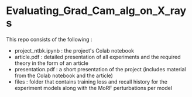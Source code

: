 # Evaluating_Grad_Cam_alg_on_X_rays

This repo consists of the following :

- project_ntbk.ipynb : the project's Colab notebook
- article.pdf : detailed presentation of all experiments and the required theory in the form of an article
- presentation.pdf : a short presentation of the project (includes material from the Colab notebook and the article)
- files : folder that contains training loss and recall history for the experiment models along with the MoRF perturbations per model
